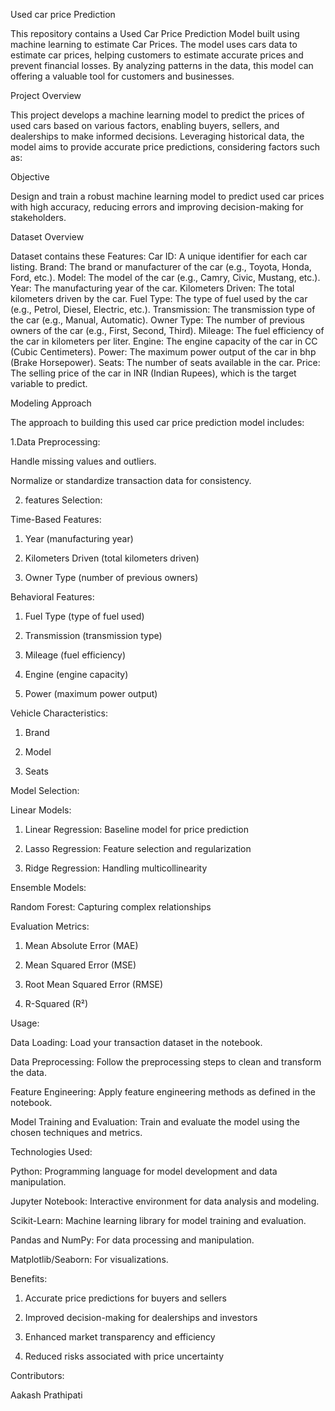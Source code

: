 Used car price Prediction 

This repository contains a Used Car Price Prediction Model built using machine learning to estimate Car Prices. The model uses cars data to estimate car prices, helping customers to estimate accurate prices and prevent financial losses. By analyzing patterns in the data, this model can offering a valuable tool for customers and businesses. 

Project Overview 

 This project develops a machine learning model to predict the prices of used cars based on various factors, enabling buyers, sellers, and dealerships to make informed decisions. Leveraging historical data, the model aims to provide accurate price predictions, considering factors such as: 

Objective 

 Design and train a robust machine learning model to predict used car prices with high accuracy, reducing errors and improving decision-making for stakeholders. 

Dataset Overview 

Dataset contains these Features: 
Car ID: A unique identifier for each car listing. 
Brand: The brand or manufacturer of the car (e.g., Toyota, Honda, Ford, etc.). 
Model: The model of the car (e.g., Camry, Civic, Mustang, etc.). 
Year: The manufacturing year of the car. 
Kilometers Driven: The total kilometers driven by the car. 
Fuel Type: The type of fuel used by the car (e.g., Petrol, Diesel, Electric, etc.). 
Transmission: The transmission type of the car (e.g., Manual, Automatic). 
Owner Type: The number of previous owners of the car (e.g., First, Second, Third). 
Mileage: The fuel efficiency of the car in kilometers per liter. 
Engine: The engine capacity of the car in CC (Cubic Centimeters). 
Power: The maximum power output of the car in bhp (Brake Horsepower). 
Seats: The number of seats available in the car. 
Price: The selling price of the car in INR (Indian Rupees), which is the target variable to predict. 

Modeling Approach 

The approach to building this used car price prediction model includes: 

1.Data Preprocessing: 

Handle missing values and outliers. 

Normalize or standardize transaction data for consistency. 

2. features Selection: 

Time-Based Features: 

1. Year (manufacturing year) 

2. Kilometers Driven (total kilometers driven) 

3. Owner Type (number of previous owners)  

           

Behavioral Features:             

1. Fuel Type (type of fuel used) 

2. Transmission (transmission type) 

3. Mileage (fuel efficiency) 

4. Engine (engine capacity) 

5. Power (maximum power output) 

Vehicle Characteristics: 

1. Brand 

2. Model 

3. Seats
   
Model Selection: 

Linear Models: 

1. Linear Regression: Baseline model for price prediction 

2. Lasso Regression: Feature selection and regularization 

3. Ridge Regression: Handling multicollinearity 

 Ensemble Models: 

 Random Forest: Capturing complex relationships 

 
Evaluation Metrics: 

1. Mean Absolute Error (MAE) 

2. Mean Squared Error (MSE) 

3. Root Mean Squared Error (RMSE) 

4. R-Squared (R²)   

     

Usage:     

Data Loading: Load your transaction dataset in the notebook. 

Data Preprocessing: Follow the preprocessing steps to clean and transform the data. 

Feature Engineering: Apply feature engineering methods as defined in the notebook. 

Model Training and Evaluation: Train and evaluate the model using the chosen techniques and metrics. 

 

Technologies Used: 

Python: Programming language for model development and data       manipulation. 

Jupyter Notebook: Interactive environment for data analysis and modeling. 

Scikit-Learn: Machine learning library for model training and evaluation. 

Pandas and NumPy: For data processing and manipulation. 

Matplotlib/Seaborn: For visualizations. 

 

 
Benefits: 

1. Accurate price predictions for buyers and sellers 

2. Improved decision-making for dealerships and investors 

3. Enhanced market transparency and efficiency
    
4. Reduced risks associated with price uncertainty 

 

Contributors: 

 Aakash Prathipati 
